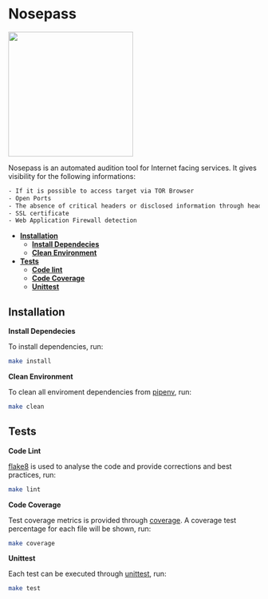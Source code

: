 # Nosepass

<img src="https://pokemonqrcode.com/image/cache/catalog/Pokemon/Gen3/nosepass-500x500.jpg" width="250" height="250"/>

Nosepass is an automated audition tool for Internet facing services. It gives visibility for the following informations:
```bash
- If it is possible to access target via TOR Browser
- Open Ports
- The absence of critical headers or disclosed information through headers
- SSL certificate
- Web Application Firewall detection
```

- __[Installation](#install)__
    - ____[Install Dependecies](#pipenv)____
    - ____[Clean Environment](#clean)____
- __[Tests](#tests)__
    - ____[Code lint](#lint)____
    - ____[Code Coverage](#coverage)____
    - ____[Unittest](#unittest)____


## <a name="install"></a>Installation

<a name="pipenv"></a>**Install Dependecies**  

To install dependencies, run: 
```bash
make install
```

<a name="clean"></a>**Clean Environment**

To clean all enviroment dependencies from [pipenv](https://pipenv-fork.readthedocs.io/en/latest/), run:
```bash
make clean
```


## <a name="tests"></a>Tests

<a name="lint"></a>**Code Lint**  

[flake8](https://pypi.org/project/flake8/) is used to analyse the code and provide corrections and best practices, run:
```bash
make lint
```

<a name="coverage"></a>**Code Coverage**

Test coverage metrics is provided through [coverage](https://pypi.org/project/coverage/). A coverage test percentage for each file will be shown, run:
```bash
make coverage
```

<a name="unittest"></a>**Unittest**

Each test can be executed through [unittest](https://docs.python.org/3/library/unittest.html), run:
```bash
make test
```


